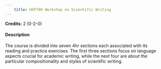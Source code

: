 ```yaml
---
    title: HSP700 Workshop on Scientific Writing
---
```

**Credits:** 2 (0-2-0)



#### Description 
The course is divided into seven 4hr sections each associated with its reading and practice exercises. The first three sections focus on language aspects crucial for academic writing, while the next four are about the particular compositionality and styles of scientific writing.